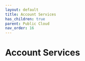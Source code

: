 ```yaml
---
layout: default
title: Account Services
has_children: true
parent: Public Cloud
nav_order: 16
---
```


# Account Services